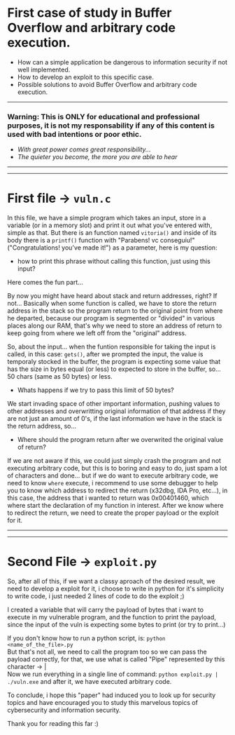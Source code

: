 # First case of study in Buffer Overflow and arbitrary code execution.
- How can a simple application be dangerous to information security if not well implemented.
- How to develop an exploit to this specific case.
- Possible solutions to avoid Buffer Overflow and arbitrary code execution. 
---
### **Warning**: This is **ONLY** for educational and professional purposes, it is not my responsability if any of this content is used with bad intentions or poor ethic. 
- _With great power comes great responsibility..._
- _The quieter you become, the more you are able to hear_
---
---
# First file &rarr; `vuln.c` 

In this file, we have a simple program which takes an input, store in a variable (or in a memory slot) and print it out what you've entered with, simple as that.
But there is an function named `vitoria()` and inside of its body there is a `printf()` function with "Parabens! vc conseguiu!"  ("Congratulations! you've made it!") as a parameter, here is my question:
- how to print this phrase without calling this function, just using this input?

Here comes the fun part...

By now you might have heard about stack and return addresses, right? If not... Basically when some function is called, we have to store the return address in the stack so the program return to the original point from where he departed, because our program is segmented or "divided" in various places along our RAM, that's why we need to store an address of return to keep going from where we left off from the "original" address.

So, about the input... when the funtion responsible for taking the input is called, in this case: `gets()`, after we prompted the input, the value is temporaly stocked in the buffer, the program is expecting some value that has the size in bytes equal (or less) to expected to store in the buffer, so... 50 chars (same as 50 bytes) or less.

- Whats happens if we try to pass this limit of 50 bytes?

We start invading space of other important information, pushing values to other addresses and overwritting original information of that address if they are not just an amount of 0's, if the last information we have in the stack is the return address, so... 

- Where should the program return after we overwrited the original value of return?

If we are not aware if this, we could just simply crash the program and not executing arbitrary code, but this is to boring and easy to do, just spam a lot of characters and done... but if we do want to execute arbitrary code, we need to know `where` execute, i recommend to use some debugger to help you to know which address to redirect the return (x32dbg, IDA Pro, etc...), in this case, the address that i wanted to return was 0x00401460, which where start the declaration of my function in interest. After we know where to redirect the return, we need to create the proper payload or the exploit for it.

---
---
# Second File &rarr; ``exploit.py``

So, after all of this, if we want a classy aproach of the desired result, we need to develop a exploit for it, i choose to write in python for it's simplicity to write code, i just needed 2 lines of code to do the exploit ;) <br>

I created a variable that will carry the payload of bytes that i want to execute in my vulnerable program, and the function to print the payload, since the input of the vuln is expecting some bytes to print (or try to print...)

If you don't know how to run a python script, is: `python <name_of_the_file>.py`<br>
But that's not all, we need to call the program too so we can pass the payload correctly, for that, we use what is called "Pipe" represented by this character &rarr; | <br>
Now we run everything in a single line of command: `python exploit.py | ./vuln.exe` and after it, we have executed arbitrary code.

To conclude, i hope this "paper" had induced you to look up for security topics and have encouraged you to study this marvelous topics of cybersecurity and information security.

Thank you for reading this far :)
